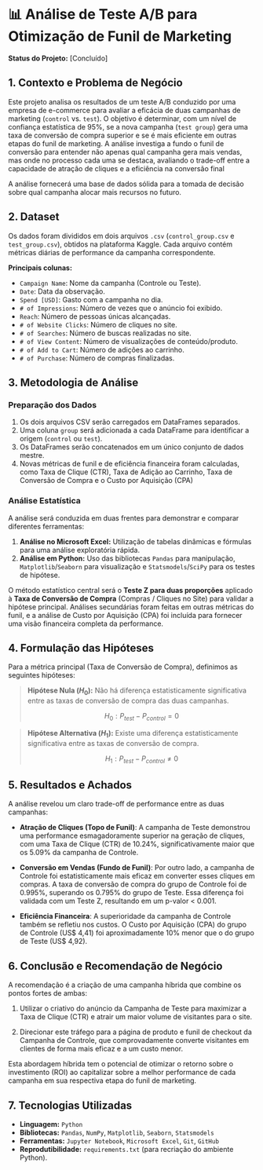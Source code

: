 # 📊 Análise de Teste A/B para Otimização de Funil de Marketing

**Status do Projeto:** [Concluído]

## 1. Contexto e Problema de Negócio

Este projeto analisa os resultados de um teste A/B conduzido por uma empresa de e-commerce para avaliar a eficácia de duas campanhas de marketing (`control` vs. `test`). O objetivo é determinar, com um nível de confiança estatística de 95%, se a nova campanha (`test group`) gera uma taxa de conversão de compra superior e se é mais eficiente em outras etapas do funil de marketing. A análise investiga a fundo o funil de conversão para entender não apenas qual campanha gera mais vendas, mas onde no processo cada uma se destaca, avaliando o trade-off entre a capacidade de atração de cliques e a eficiência na conversão final

A análise fornecerá uma base de dados sólida para a tomada de decisão sobre qual campanha alocar mais recursos no futuro.

## 2. Dataset

Os dados foram divididos em dois arquivos `.csv` (`control_group.csv` e `test_group.csv`), obtidos na plataforma Kaggle. Cada arquivo contém métricas diárias de performance da campanha correspondente.

**Principais colunas:**
* `Campaign Name`: Nome da campanha (Controle ou Teste).
* `Date`: Data da observação.
* `Spend [USD]`: Gasto com a campanha no dia.
* `# of Impressions`: Número de vezes que o anúncio foi exibido.
* `Reach`: Número de pessoas únicas alcançadas.
* `# of Website Clicks`: Número de cliques no site.
* `# of Searches`: Número de buscas realizadas no site.
* `# of View Content`: Número de visualizações de conteúdo/produto.
* `# of Add to Cart`: Número de adições ao carrinho.
* `# of Purchase`: Número de compras finalizadas.

## 3. Metodologia de Análise

### Preparação dos Dados
1.  Os dois arquivos CSV serão carregados em DataFrames separados.
2.  Uma coluna `group` será adicionada a cada DataFrame para identificar a origem (`control` ou `test`).
3.  Os DataFrames serão concatenados em um único conjunto de dados mestre.
4.  Novas métricas de funil e de eficiência financeira foram calculadas, como Taxa de Clique (CTR), Taxa de Adição ao Carrinho, Taxa de Conversão de Compra e o Custo por Aquisição (CPA)

### Análise Estatística
A análise será conduzida em duas frentes para demonstrar e comparar diferentes ferramentas:

1.  **Análise no Microsoft Excel:** Utilização de tabelas dinâmicas e fórmulas para uma análise exploratória rápida.
2.  **Análise em Python:** Uso das bibliotecas `Pandas` para manipulação, `Matplotlib`/`Seaborn` para visualização e `Statsmodels`/`SciPy` para os testes de hipótese.

O método estatístico central será o **Teste Z para duas proporções** aplicado à **Taxa de Conversão de Compra** (Compras / Cliques no Site) para validar a hipótese principal. Análises secundárias foram feitas em outras métricas do funil, e a análise de Custo por Aquisição (CPA) foi incluída para fornecer uma visão financeira completa da performance.

## 4. Formulação das Hipóteses

Para a métrica principal (Taxa de Conversão de Compra), definimos as seguintes hipóteses:

> **Hipótese Nula ($H_0$):** Não há diferença estatisticamente significativa entre as taxas de conversão de compra das duas campanhas.
>
> $$ H_0: P_{test} - P_{control} = 0 $$

> **Hipótese Alternativa ($H_1$):** Existe uma diferença estatisticamente significativa entre as taxas de conversão de compra.
>
> $$ H_1: P_{test} - P_{control} \neq 0 $$

## 5. Resultados e Achados

A análise revelou um claro trade-off de performance entre as duas campanhas:

- **Atração de Cliques (Topo de Funil)**: A campanha de Teste demonstrou uma performance esmagadoramente superior na geração de cliques, com uma Taxa de Clique (CTR) de 10.24%, significativamente maior que os 5.09% da campanha de Controle.

- **Conversão em Vendas (Fundo de Funil)**: Por outro lado, a campanha de Controle foi estatisticamente mais eficaz em converter esses cliques em compras. A taxa de conversão de compra do grupo de Controle foi de 0.995%, superando os 0.795% do grupo de Teste. Essa diferença foi validada com um Teste Z, resultando em um p-valor < 0.001.

- **Eficiência Financeira**: A superioridade da campanha de Controle também se refletiu nos custos. O Custo por Aquisição (CPA) do grupo de Controle (US$ 4,41) foi aproximadamente 10% menor que o do grupo de Teste (US$ 4,92).

## 6. Conclusão e Recomendação de Negócio

A recomendação é a criação de uma campanha híbrida que combine os pontos fortes de ambas:

1. Utilizar o criativo do anúncio da Campanha de Teste para maximizar a Taxa de Clique (CTR) e atrair um maior volume de visitantes para o site.

2. Direcionar este tráfego para a página de produto e funil de checkout da Campanha de Controle, que comprovadamente converte visitantes em clientes de forma mais eficaz e a um custo menor.

Esta abordagem híbrida tem o potencial de otimizar o retorno sobre o investimento (ROI) ao capitalizar sobre a melhor performance de cada campanha em sua respectiva etapa do funil de marketing.

## 7. Tecnologias Utilizadas

* **Linguagem:** `Python`
* **Bibliotecas:** `Pandas`, `NumPy`, `Matplotlib`, `Seaborn`, `Statsmodels`
* **Ferramentas:** `Jupyter Notebook`, `Microsoft Excel`, `Git`, `GitHub`
* **Reprodutibilidade:** `requirements.txt` (para recriação do ambiente Python).
